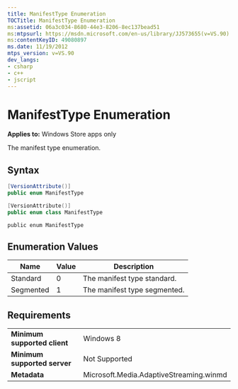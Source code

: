 ```yaml
---
title: ManifestType Enumeration
TOCTitle: ManifestType Enumeration
ms:assetid: 06a3c034-8680-44e3-8206-8ec137bead51
ms:mtpsurl: https://msdn.microsoft.com/en-us/library/JJ573655(v=VS.90)
ms:contentKeyID: 49080897
ms.date: 11/19/2012
mtps_version: v=VS.90
dev_langs:
- csharp
- c++
- jscript
---
```


# ManifestType Enumeration

**Applies to:** Windows Store apps only

The manifest type enumeration.

## Syntax

``` csharp
[VersionAttribute()]
public enum ManifestType
```

``` c++
[VersionAttribute()]
public enum class ManifestType
```

``` jscript
public enum ManifestType
```

## Enumeration Values

|Name|Value|Description|
|--- |--- |--- |
|Standard|0|The manifest type standard.|
|Segmented|1|The manifest type segmented.|


## Requirements

|||
|--- |--- |
|**Minimum supported client**|Windows 8|
|**Minimum supported server**|Not Supported|
|**Metadata**|Microsoft.Media.AdaptiveStreaming.winmd|

